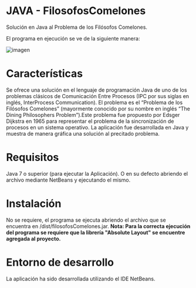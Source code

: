 # JAVA - FilosofosComelones
Solución en Java al Problema de los Filósofos Comelones.

El programa en ejecución se ve de la siguiente manera:

![imagen](https://user-images.githubusercontent.com/90994691/186479739-fb8847b4-b05e-4d46-8865-a0c1ae8eb955.png)


# Características
Se ofrece una solución en el lenguaje de programación Java de uno de los problemas clásicos de Comunicación Entre Procesos (IPC por sus siglas en inglés, InterProcess Communication). El problema es el “Problema de los Filósofos Comelones” (mayormente conocido por su nombre en inglés “The Dining Philosophers Problem”).Este problema fue propuesto por Edsger Dijkstra en 1965 para representar el problema de la sincronización de procesos en un sistema operativo.
La aplicación fue desarrollada en Java y muestra de manera gráfica una solución al precitado problema.


# Requisitos
Java 7 o superior (para ejecutar la Aplicación). O en su defecto abriendo el archivo mediante NetBeans y ejecutando el mismo.


# Instalación
No se requiere, el programa se ejecuta abriendo el archivo que se encuentra en /dist/filosofosComelones.jar.
**Nota: Para la correcta ejecución del programa se requiere que la librería "Absolute Layout" se encuentre agregada al proyecto.**


# Entorno de desarrollo
La aplicación ha sido desarrollada utilizando el IDE NetBeans.
